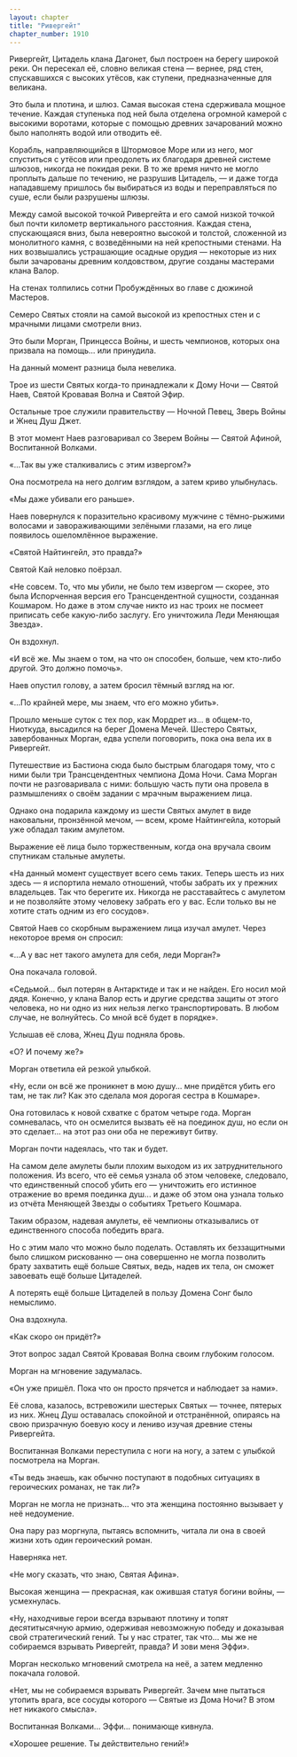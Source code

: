 ```yaml
---
layout: chapter
title: "Ривергейт"
chapter_number: 1910
---
```




Ривергейт, Цитадель клана Дагонет, был построен на берегу широкой реки. Он пересекал её, словно великая стена — вернее, ряд стен, спускавшихся с высоких утёсов, как ступени, предназначенные для великана.

Это была и плотина, и шлюз. Самая высокая стена сдерживала мощное течение. Каждая ступенька под ней была отделена огромной камерой с высокими воротами, которые с помощью древних зачарований можно было наполнять водой или отводить её.

Корабль, направляющийся в Штормовое Море или из него, мог спуститься с утёсов или преодолеть их благодаря древней системе шлюзов, никогда не покидая реки. В то же время ничто не могло проплыть дальше по течению, не разрушив Цитадель, — и даже тогда нападавшему пришлось бы выбираться из воды и переправляться по суше, если были разрушены шлюзы.

Между самой высокой точкой Ривергейта и его самой низкой точкой был почти километр вертикального расстояния. Каждая стена, спускающаяся вниз, была невероятно высокой и толстой, сложенной из монолитного камня, с возведёнными на ней крепостными стенами. На них возвышались устрашающие осадные орудия — некоторые из них были зачарованы древним колдовством, другие созданы мастерами клана Валор.

На стенах толпились сотни Пробуждённых во главе с дюжиной Мастеров.

Семеро Святых стояли на самой высокой из крепостных стен и с мрачными лицами смотрели вниз.

Это были Морган, Принцесса Войны, и шесть чемпионов, которых она призвала на помощь... или принудила.

На данный момент разница была невелика.

Трое из шести Святых когда-то принадлежали к Дому Ночи — Святой Наев, Святой Кровавая Волна и Святой Эфир.

Остальные трое служили правительству — Ночной Певец, Зверь Войны и Жнец Душ Джет.

В этот момент Наев разговаривал со Зверем Войны — Святой Афиной, Воспитанной Волками.

«...Так вы уже сталкивались с этим извергом?»

Она посмотрела на него долгим взглядом, а затем криво улыбнулась.

«Мы даже убивали его раньше».

Наев повернулся к поразительно красивому мужчине с тёмно-рыжими волосами и завораживающими зелёными глазами, на его лице появилось ошеломлённое выражение.

«Святой Найтингейл, это правда?»

Святой Кай неловко поёрзал.

«Не совсем. То, что мы убили, не было тем извергом — скорее, это была Испорченная версия его Трансцендентной сущности, созданная Кошмаром. Но даже в этом случае никто из нас троих не посмеет приписать себе какую-либо заслугу. Его уничтожила Леди Меняющая Звезда».

Он вздохнул.

«И всё же. Мы знаем о том, на что он способен, больше, чем кто-либо другой. Это должно помочь».

Наев опустил голову, а затем бросил тёмный взгляд на юг.

«...По крайней мере, мы знаем, что его можно убить».

Прошло меньше суток с тех пор, как Мордрет из... в общем-то, Ниоткуда, высадился на берег Домена Мечей. Шестеро Святых, завербованных Морган, едва успели поговорить, пока она вела их в Ривергейт.

Путешествие из Бастиона сюда было быстрым благодаря тому, что с ними были три Трансцендентных чемпиона Дома Ночи. Сама Морган почти не разговаривала с ними: большую часть пути она провела в размышлениях о своём задании с мрачным выражением лица.

Однако она подарила каждому из шести Святых амулет в виде наковальни, пронзённой мечом, — всем, кроме Найтингейла, который уже обладал таким амулетом.

Выражение её лица было торжественным, когда она вручала своим спутникам стальные амулеты.

«На данный момент существует всего семь таких. Теперь шесть из них здесь — я испортила немало отношений, чтобы забрать их у прежних владельцев. Так что берегите их. Никогда не расставайтесь с амулетом и не позволяйте этому человеку забрать его у вас. Если только вы не хотите стать одним из его сосудов».

Святой Наев со скорбным выражением лица изучал амулет. Через некоторое время он спросил:

«...А у вас нет такого амулета для себя, леди Морган?»

Она покачала головой.

«Седьмой... был потерян в Антарктиде и так и не найден. Его носил мой дядя. Конечно, у клана Валор есть и другие средства защиты от этого человека, но ни одно из них нельзя легко транспортировать. В любом случае, не волнуйтесь. Со мной всё будет в порядке».

Услышав её слова, Жнец Душ подняла бровь.

«О? И почему же?»

Морган ответила ей резкой улыбкой.

«Ну, если он всё же проникнет в мою душу... мне придётся убить его там, не так ли? Как это сделала моя дорогая сестра в Кошмаре».

Она готовилась к новой схватке с братом четыре года. Морган сомневалась, что он осмелится вызвать её на поединок душ, но если он это сделает... на этот раз они оба не переживут битву.

Морган почти надеялась, что так и будет.

На самом деле амулеты были плохим выходом из их затруднительного положения. Из всего, что её семья узнала об этом человеке, следовало, что единственный способ убить его — уничтожить его истинное отражение во время поединка душ... и даже об этом она узнала только из отчёта Меняющей Звезды о событиях Третьего Кошмара.

Таким образом, надевая амулеты, её чемпионы отказывались от единственного способа победить врага.

Но с этим мало что можно было поделать. Оставлять их беззащитными было слишком рискованно — она совершенно не могла позволить брату захватить ещё больше Святых, ведь, надев их тела, он сможет завоевать ещё больше Цитаделей.

А потерять ещё больше Цитаделей в пользу Домена Сонг было немыслимо.

Она вздохнула.

«Как скоро он придёт?»

Этот вопрос задал Святой Кровавая Волна своим глубоким голосом.

Морган на мгновение задумалась.

«Он уже пришёл. Пока что он просто прячется и наблюдает за нами».

Её слова, казалось, встревожили шестерых Святых — точнее, пятерых из них. Жнец Душ оставалась спокойной и отстранённой, опираясь на свою призрачную боевую косу и лениво изучая древние стены Ривергейта.

Воспитанная Волками переступила с ноги на ногу, а затем с улыбкой посмотрела на Морган.

«Ты ведь знаешь, как обычно поступают в подобных ситуациях в героических романах, не так ли?»

Морган не могла не признать... что эта женщина постоянно вызывает у неё недоумение.

Она пару раз моргнула, пытаясь вспомнить, читала ли она в своей жизни хоть один героический роман.

Наверняка нет.

«Не могу сказать, что знаю, Святая Афина».

Высокая женщина — прекрасная, как ожившая статуя богини войны, — усмехнулась.

«Ну, находчивые герои всегда взрывают плотину и топят десятитысячную армию, одерживая невозможную победу и доказывая свой стратегический гений. Ты у нас стратег, так что... мы же не собираемся взрывать Ривергейт, правда? И зови меня Эффи».

Морган несколько мгновений смотрела на неё, а затем медленно покачала головой.

«Нет, мы не собираемся взрывать Ривергейт. Зачем мне пытаться утопить врага, все сосуды которого — Святые из Дома Ночи? В этом нет никакого смысла».

Воспитанная Волками... Эффи… понимающе кивнула.

«Хорошее решение. Ты действительно гений!»

